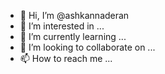 - 👋 Hi, I’m @ashkannaderan
- 👀 I’m interested in ...
- 🌱 I’m currently learning ...
- 💞️ I’m looking to collaborate on ...
- 📫 How to reach me ...

<!---
ashkannaderan/ashkannaderan is a ✨ special ✨ repository because its `README.md` (this file) appears on your GitHub profile.
You can click the Preview link to take a look at your changes.
--->
